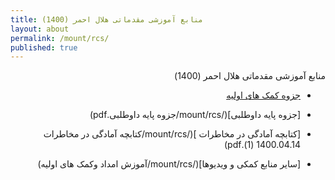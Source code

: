 ```yaml
---
title: منابع آموزشی مقدماتی هلال احمر (1400)
layout: about
permalink: /mount/rcs/
published: true
---
```

<div dir="rtl">
  
منابع آموزشی مقدماتی هلال احمر (1400)




- [جزوه کمک های اولیه](/mount/rcs/2جزوه.pdf)
  
- [جزوه پایه داوطلبی](/mount/rcs/جزوه پایه داوطلبی.pdf)

- [کتابچه آمادگی در مخاطرات ](/mount/rcs/کتابچه آمادگی در مخاطرات 1400.04.14 (1).pdf)
  
- [سایر منابع کمکی و ویدیو‌ها](/mount/rcs/آموزش امداد وکمک های اولیه)


  
  
  
  
  





